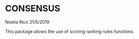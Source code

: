 CONSENSUS
================
Noelia Rico
21/5/2019

This package allows the use of scoring ranking rules functions.
